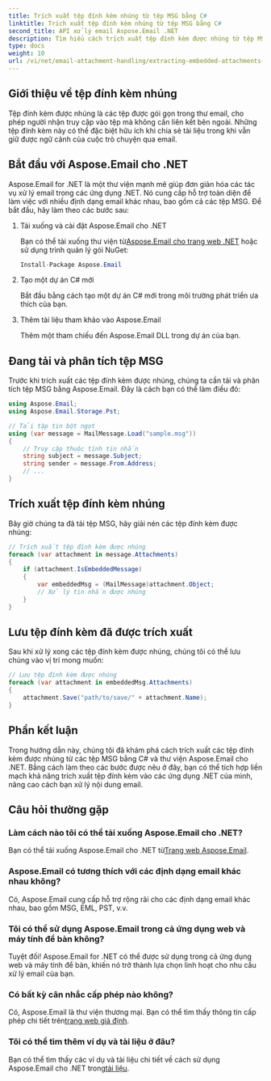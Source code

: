 ```yaml
---
title: Trích xuất tệp đính kèm nhúng từ tệp MSG bằng C#
linktitle: Trích xuất tệp đính kèm nhúng từ tệp MSG bằng C#
second_title: API xử lý email Aspose.Email .NET
description: Tìm hiểu cách trích xuất tệp đính kèm được nhúng từ tệp MSG bằng C# và Aspose.Email cho .NET. Hướng dẫn toàn diện với các ví dụ về mã nguồn.
type: docs
weight: 10
url: /vi/net/email-attachment-handling/extracting-embedded-attachments-from-msg-files-using-csharp/
---
```


## Giới thiệu về tệp đính kèm nhúng

Tệp đính kèm được nhúng là các tệp được gói gọn trong thư email, cho phép người nhận truy cập vào tệp mà không cần liên kết bên ngoài. Những tệp đính kèm này có thể đặc biệt hữu ích khi chia sẻ tài liệu trong khi vẫn giữ được ngữ cảnh của cuộc trò chuyện qua email.

## Bắt đầu với Aspose.Email cho .NET

Aspose.Email for .NET là một thư viện mạnh mẽ giúp đơn giản hóa các tác vụ xử lý email trong các ứng dụng .NET. Nó cung cấp hỗ trợ toàn diện để làm việc với nhiều định dạng email khác nhau, bao gồm cả các tệp MSG. Để bắt đầu, hãy làm theo các bước sau:

1. Tải xuống và cài đặt Aspose.Email cho .NET

    Bạn có thể tải xuống thư viện từ[Aspose.Email cho trang web .NET](https://releases.aspose.com/email/net) hoặc sử dụng trình quản lý gói NuGet:
   
   ```csharp
   Install-Package Aspose.Email
   ```

2. Tạo một dự án C# mới

   Bắt đầu bằng cách tạo một dự án C# mới trong môi trường phát triển ưa thích của bạn.

3. Thêm tài liệu tham khảo vào Aspose.Email

   Thêm một tham chiếu đến Aspose.Email DLL trong dự án của bạn.

## Đang tải và phân tích tệp MSG

Trước khi trích xuất các tệp đính kèm được nhúng, chúng ta cần tải và phân tích tệp MSG bằng Aspose.Email. Đây là cách bạn có thể làm điều đó:

```csharp
using Aspose.Email;
using Aspose.Email.Storage.Pst;

// Tải tập tin bột ngọt
using (var message = MailMessage.Load("sample.msg"))
{
    // Truy cập thuộc tính tin nhắn
    string subject = message.Subject;
    string sender = message.From.Address;
    // ...
}
```

## Trích xuất tệp đính kèm nhúng

Bây giờ chúng ta đã tải tệp MSG, hãy giải nén các tệp đính kèm được nhúng:

```csharp
// Trích xuất tệp đính kèm được nhúng
foreach (var attachment in message.Attachments)
{
    if (attachment.IsEmbeddedMessage)
    {
        var embeddedMsg = (MailMessage)attachment.Object;
        // Xử lý tin nhắn được nhúng
    }
}
```

## Lưu tệp đính kèm đã được trích xuất

Sau khi xử lý xong các tệp đính kèm được nhúng, chúng tôi có thể lưu chúng vào vị trí mong muốn:

```csharp
// Lưu tệp đính kèm được nhúng
foreach (var attachment in embeddedMsg.Attachments)
{
    attachment.Save("path/to/save/" + attachment.Name);
}
```

## Phần kết luận

Trong hướng dẫn này, chúng tôi đã khám phá cách trích xuất các tệp đính kèm được nhúng từ các tệp MSG bằng C# và thư viện Aspose.Email cho .NET. Bằng cách làm theo các bước được nêu ở đây, bạn có thể tích hợp liền mạch khả năng trích xuất tệp đính kèm vào các ứng dụng .NET của mình, nâng cao cách bạn xử lý nội dung email.

## Câu hỏi thường gặp

### Làm cách nào tôi có thể tải xuống Aspose.Email cho .NET?

 Bạn có thể tải xuống Aspose.Email cho .NET từ[Trang web Aspose.Email](https://releases.aspose.com/email/net).

### Aspose.Email có tương thích với các định dạng email khác nhau không?

Có, Aspose.Email cung cấp hỗ trợ rộng rãi cho các định dạng email khác nhau, bao gồm MSG, EML, PST, v.v.

### Tôi có thể sử dụng Aspose.Email trong cả ứng dụng web và máy tính để bàn không?

Tuyệt đối! Aspose.Email for .NET có thể được sử dụng trong cả ứng dụng web và máy tính để bàn, khiến nó trở thành lựa chọn linh hoạt cho nhu cầu xử lý email của bạn.

### Có bất kỳ cân nhắc cấp phép nào không?

 Có, Aspose.Email là thư viện thương mại. Bạn có thể tìm thấy thông tin cấp phép chi tiết trên[trang web giả định](https://purchase.aspose.com).

### Tôi có thể tìm thêm ví dụ và tài liệu ở đâu?

 Bạn có thể tìm thấy các ví dụ và tài liệu chi tiết về cách sử dụng Aspose.Email cho .NET trong[tài liệu](https://reference.aspose.com/email/net).
